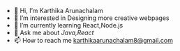 - 👋 Hi, I’m Karthika Arunachalam
- 👀 I’m interested in Designing more creative webpages
- 🌱 I’m currently learning React,Node.js
- 💞 Ask me about *Java,React*
- 📫 How to reach me karthikaarunachalam8@gmail.com

<!---
Karthika1108/Karthika1108 is a ✨ special ✨ repository because its `README.md` (this file) appears on your GitHub profile.
You can click the Preview link to take a look at your changes.
--->
